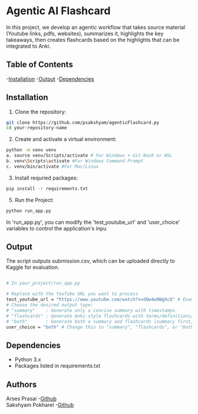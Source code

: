 # Agentic AI Flashcard

In this project, we develop an agentic workflow that takes source material (Youtube links, pdfs, websites), summarizes it, highlights the key takeaways, then creates flashcards based on the highlights that can be integrated to Anki. 

## Table of Contents 
-[Installation](#installation) 
-[Output](#output)
-[Dependencies](#dependencies) 

## Installation
1. Clone the repository:
```bash
git clone https://github.com/psakshyam/agenticFlashcard.py
cd your-repository-name
```

2. Create and activate a virtual environment:
```bash
python -m venv venv 
a. source venv/Scripts/activate # For Windows + Git Bash or WSL
b. venv\Scripts\activate #For Windows Command Prompt 
c. venv/bin/activate #For Mac/Linux
```

3. Install requried packages:
```bash
pip install -r requirements.txt 
 ```
5. Run the Project:
```bash
python run_app.py
```
In 'run_app.py', you can modify the 'test_youtube_url' and 'user_choice' variables to control the application's inpu

## Output 
The script outputs submission.csv, which can be uploaded directly to Kaggle for evaluation.

```bash

# In your_project/run_app.py

# Replace with the YouTube URL you want to process
test_youtube_url = "https://www.youtube.com/watch?v=dQw4w9WgXcQ" # Example: Rick Astley
# Choose the desired output type:
# "summary"    : Generate only a concise summary with timestamps.
# "flashcards" : Generate Anki-style flashcards with terms/definitions/questions.
# "both"       : Generate both a summary and flashcards (summary first, then flashcards).
user_choice = "both" # Change this to "summary", "flashcards", or "both"
```

## Dependencies
- Python 3.x 
- Packages listed in requirements.txt 

## Authors
Arses Prasai -[Github](https://github.com/arses-ui)  
Sakshyam Pokharel -[Github](https://github.com/psakshyam)

